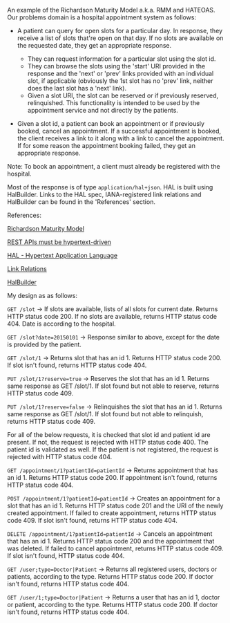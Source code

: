 An example of the Richardson Maturity Model a.k.a. RMM and HATEOAS. Our problems domain is a hospital
  appointment system as follows:

  * A patient can query for open slots for a particular day. In response, they receive a list of
  slots that're open on that day. If no slots are available on the requested date, they get an appropriate response.
    - They can request information for a particular slot using the slot id.
    - They can browse the slots using the 'start' URI provided in the response and the 'next' or 'prev' links
  provided with an individual slot, if applicable (obviously the 1st slot has no 'prev' link, neither does the last
  slot has a 'next' link).
    - Given a slot URI, the slot can be reserved or if previously reserved, relinquished. This functionality is
   intended to be used by the appointment service and not directly by the patients.

  * Given a slot id, a patient can book an appointment or if previously booked, cancel an appointment.
  If a successful appointment is booked, the client receives a link to it along with a link to cancel the appointment.
  If for some reason the appointment booking failed, they get an appropriate response.

  Note: To book an appointment, a client must already be registered with the hospital.

  Most of the response is of type `application/hal+json`. HAL is built using HalBuilder.
  Links to the HAL spec, IANA-registered link relations and HalBuilder can be found in the 'References' section.

  References:

  [Richardson Maturity Model](http://martinfowler.com/articles/richardsonMaturityModel.html)

  [REST APIs must be hypertext-driven](http://roy.gbiv.com/untangled/2008/rest-apis-must-be-hypertext-driven)

  [HAL - Hypertext Application Language](http://stateless.co/hal_specification.html)

  [Link Relations](https://www.iana.org/assignments/link-relations/link-relations.xhtml)

  [HalBuilder](https://github.com/HalBuilder)

  My design as as follows:

  `GET /slot` -> If slots are available, lists of all slots for current date.
    Returns HTTP status code 200. If no slots are available, returns HTTP status code 404.
  Date is according to the hospital.

  `GET /slot?date=20150101` -> Response similar to above, except for the date is provided by the patient.

  `GET /slot/1` -> Returns slot that has an id 1. Returns HTTP status code 200.
    If slot isn't found, returns HTTP status code 404.

  `PUT /slot/1?reserve=true` -> Reserves the slot that has an id 1. Returns same response as GET /slot/1.
    If slot found but not able to reserve, returns HTTP status code 409.

  `PUT /slot/1?reserve=false` -> Relinquishes the slot that has an id 1. Returns same response as GET /slot/1.
    If slot found but not able to relinquish, returns HTTP status code 409.

  For all of the below requests, it is checked that slot id and patient id are present. If not, the request is rejected
  with HTTP status code 400.
  The patient id is validated as well. If the patient is not registered, the request is rejected
  with HTTP status code 404.

  `GET /appointment/1?patientId=patientId` -> Returns appointment that has an id 1. Returns HTTP status code 200.
    If appointment isn't found, returns HTTP status code 404.

  `POST /appointment/1?patientId=patientId` -> Creates an appointment for a slot that has an id 1.
    Returns HTTP status code 201 and the URI of the newly created appointment.
    If failed to create appointment, returns HTTP status code 409.
    If slot isn't found, returns HTTP status code 404.

  `DELETE /appointment/1?patientId=patientId` -> Cancels an appointment that has an id 1.
    Returns HTTP status code 200 and the appointment that was deleted.
    If failed to cancel appointment, returns HTTP status code 409.
    If slot isn't found, HTTP status code 404.

  `GET /user;type=Doctor|Patient` -> Returns all registered users, doctors or patients, according to the type.
    Returns HTTP status code 200.
    If doctor isn't found, returns HTTP status code 404.

  `GET /user/1;type=Doctor|Patient` -> Returns a user that has an id 1, doctor or patient, according to the type.
    Returns HTTP status code 200.
    If doctor isn't found, returns HTTP status code 404.